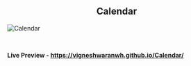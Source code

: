 <h2 align = "center">Calendar</h2>

![Calendar](https://user-images.githubusercontent.com/122967566/213370952-098a96a9-f09b-4fc2-bef6-8931c10986c6.png)

<br>

**Live Preview - https://vigneshwaranwh.github.io/Calendar/**
